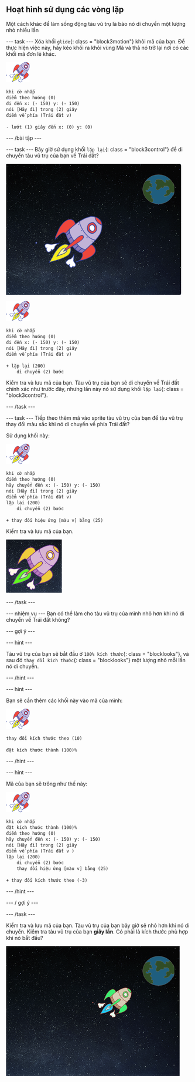 ## Hoạt hình sử dụng các vòng lặp

Một cách khác để làm sống động tàu vũ trụ là bảo nó di chuyển một lượng nhỏ nhiều lần

\--- task \--- Xóa khối `glide`{: class = "block3motion"} khỏi mã của bạn. Để thực hiện việc này, hãy kéo khối ra khỏi vùng Mã và thả nó trở lại nơi có các khối mã đơn lẻ khác.

![Tàu vũ trụ](images/sprite-spaceship.png)

```blocks3
khi cờ nhấp
điểm theo hướng (0)
đi đến x: (- 150) y: (- 150)
nói [Hãy đi] trong (2) giây
điểm về phía (Trái đất v)

- lướt (1) giây đến x: (0) y: (0)
```

\--- /bài tập \---

\--- task \--- Bây giờ sử dụng khối `lặp lại`{: class = "block3control"} để di chuyển tàu vũ trụ của bạn về Trái đất?

![Thử nghiệm hoạt hình tàu vũ trụ](images/space-animate-stage.png)

![Tàu vũ trụ](images/sprite-spaceship.png)

```blocks3
khi cờ nhấp
điểm theo hướng (0)
đi đến x: (- 150) y: (- 150)
nói [Hãy đi] trong (2) giây
điểm về phía (Trái đất v)

+ lặp lại (200)
    di chuyển (2) bước
```

Kiểm tra và lưu mã của bạn. Tàu vũ trụ của bạn sẽ di chuyển về Trái đất chính xác như trước đây, nhưng lần này nó sử dụng khối `lặp lại`{: class = "block3control"}.

\--- /task \---

\--- task \--- Tiếp theo thêm mã vào sprite tàu vũ trụ của bạn để tàu vũ trụ thay đổi màu sắc khi nó di chuyển về phía Trái đất?

Sử dụng khối này:

![Tàu vũ trụ](images/sprite-spaceship.png)

```blocks3
khi cờ nhấp
điểm theo hướng (0)
hãy chuyển đến x: (- 150) y: (- 150)
nói [Hãy đi] trong (2) giây
điểm về phía (Trái đất v)
lặp lại (200)
    di chuyển (2) bước

+ thay đổi hiệu ứng [màu v] bằng (25)
```

Kiểm tra và lưu mã của bạn.

![Kiểm tra tàu vũ trụ đổi màu](images/space-colour-test.png)

\--- /task \---

\--- nhiệm vụ \--- Bạn có thể làm cho tàu vũ trụ của mình nhỏ hơn khi nó di chuyển về Trái đất không?

\--- gợi ý \---

\--- hint \---

Tàu vũ trụ của bạn sẽ bắt đầu ở `100% kích thước`{: class = "blocklooks"}, và sau đó `thay đổi kích thước`{: class = "blocklooks"} một lượng nhỏ mỗi lần nó di chuyển.

\--- /hint \---

\--- hint \---

Bạn sẽ cần thêm các khối này vào mã của mình:

![Tàu vũ trụ](images/sprite-spaceship.png)

```blocks3
thay đổi kích thước theo (10)

đặt kích thước thành (100)%
```

\--- /hint \---

\--- hint \---

Mã của bạn sẽ trông như thế này:

![Tàu vũ trụ](images/sprite-spaceship.png)

```blocks3
khi cờ nhấp
đặt kích thước thành (100)%
điểm theo hướng (0)
hãy chuyển đến x: (- 150) y: (- 150)
nói [Hãy đi] trong (2) giây
điểm về phía (Trái đất v )
lặp lại (200)
    di chuyển (2) bước
    thay đổi hiệu ứng [màu v] bằng (25)

+ thay đổi kích thước theo (-3)
```

\--- /hint \---

\--- / gợi ý \---

\--- /task \---

Kiểm tra và lưu mã của bạn. Tàu vũ trụ của bạn bây giờ sẽ nhỏ hơn khi nó di chuyển. Kiểm tra tàu vũ trụ của bạn **giây lần**. Có phải là kích thước phù hợp khi nó bắt đầu?

![Kiểm tra một tàu vũ trụ thu nhỏ](images/space-size-test.png)